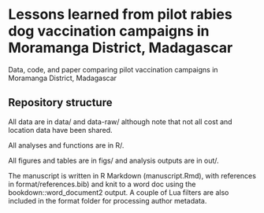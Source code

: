 # Lessons learned from pilot rabies dog vaccination campaigns in Moramanga District, Madagascar

Data, code, and paper comparing pilot vaccination campaigns in Moramanga District, Madagascar

## Repository structure

All data are in data/ and data-raw/ although note that not all cost and location data have been shared.

All analyses and functions are in R/.

All figures and tables are in figs/ and analysis outputs are in out/.

The manuscript is written in R Markdown (manuscript.Rmd), with references in format/references.bib) and knit to a word doc using the bookdown::word_document2 output. A couple of Lua filters are also included in the format folder for processing author metadata.



